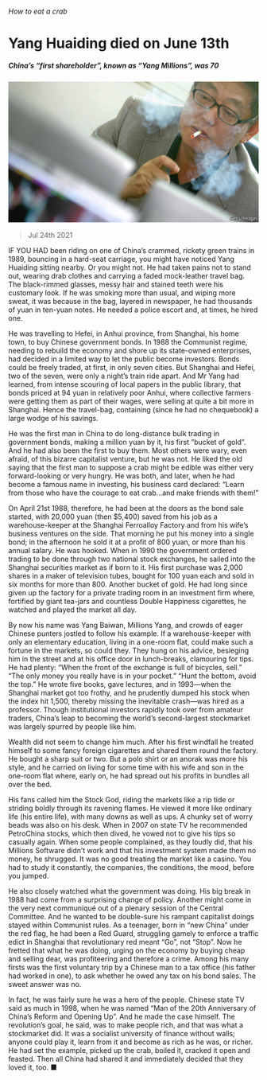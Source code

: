 ###### How to eat a crab

# Yang Huaiding died on June 13th 

##### China’s “first shareholder”, known as “Yang Millions”, was 70 

![image](images/20210724_OBP001_0.jpg) 

> Jul 24th 2021 

IF YOU HAD been riding on one of China’s crammed, rickety green trains in 1989, bouncing in a hard-seat carriage, you might have noticed Yang Huaiding sitting nearby. Or you might not. He had taken pains not to stand out, wearing drab clothes and carrying a faded mock-leather travel bag. The black-rimmed glasses, messy hair and stained teeth were his customary look. If he was smoking more than usual, and wiping more sweat, it was because in the bag, layered in newspaper, he had thousands of yuan in ten-yuan notes. He needed a police escort and, at times, he hired one.

He was travelling to Hefei, in Anhui province, from Shanghai, his home town, to buy Chinese government bonds. In 1988 the Communist regime, needing to rebuild the economy and shore up its state-owned enterprises, had decided in a limited way to let the public become investors. Bonds could be freely traded, at first, in only seven cities. But Shanghai and Hefei, two of the seven, were only a night’s train ride apart. And Mr Yang had learned, from intense scouring of local papers in the public library, that bonds priced at 94 yuan in relatively poor Anhui, where collective farmers were getting them as part of their wages, were selling at quite a bit more in Shanghai. Hence the travel-bag, containing (since he had no chequebook) a large wodge of his savings.


He was the first man in China to do long-distance bulk trading in government bonds, making a million yuan by it, his first “bucket of gold”. And he had also been the first to buy them. Most others were wary, even afraid, of this bizarre capitalist venture, but he was not. He liked the old saying that the first man to suppose a crab might be edible was either very forward-looking or very hungry. He was both, and later, when he had become a famous name in investing, his business card declared: “Learn from those who have the courage to eat crab...and make friends with them!”

On April 21st 1988, therefore, he had been at the doors as the bond sale started, with 20,000 yuan (then $5,400) saved from his job as a warehouse-keeper at the Shanghai Ferroalloy Factory and from his wife’s business ventures on the side. That morning he put his money into a single bond; in the afternoon he sold it at a profit of 800 yuan, or more than his annual salary. He was hooked. When in 1990 the government ordered trading to be done through two national stock exchanges, he sailed into the Shanghai securities market as if born to it. His first purchase was 2,000 shares in a maker of television tubes, bought for 100 yuan each and sold in six months for more than 800. Another bucket of gold. He had long since given up the factory for a private trading room in an investment firm where, fortified by giant tea-jars and countless Double Happiness cigarettes, he watched and played the market all day.

By now his name was Yang Baiwan, Millions Yang, and crowds of eager Chinese punters jostled to follow his example. If a warehouse-keeper with only an elementary education, living in a one-room flat, could make such a fortune in the markets, so could they. They hung on his advice, besieging him in the street and at his office door in lunch-breaks, clamouring for tips. He had plenty: “When the front of the exchange is full of bicycles, sell.” “The only money you really have is in your pocket.” “Hunt the bottom, avoid the top.” He wrote five books, gave lectures, and in 1993—when the Shanghai market got too frothy, and he prudently dumped his stock when the index hit 1,500, thereby missing the inevitable crash—was hired as a professor. Though institutional investors rapidly took over from amateur traders, China’s leap to becoming the world’s second-largest stockmarket was largely spurred by people like him.

Wealth did not seem to change him much. After his first windfall he treated himself to some fancy foreign cigarettes and shared them round the factory. He bought a sharp suit or two. But a polo shirt or an anorak was more his style, and he carried on living for some time with his wife and son in the one-room flat where, early on, he had spread out his profits in bundles all over the bed.

His fans called him the Stock God, riding the markets like a rip tide or striding boldly through its ravening flames. He viewed it more like ordinary life (his entire life), with many downs as well as ups. A chunky set of worry beads was also on his desk. When in 2007 on state TV he recommended PetroChina stocks, which then dived, he vowed not to give his tips so casually again. When some people complained, as they loudly did, that his Millions Software didn’t work and that his investment system made them no money, he shrugged. It was no good treating the market like a casino. You had to study it constantly, the companies, the conditions, the mood, before you jumped.

He also closely watched what the government was doing. His big break in 1988 had come from a surprising change of policy. Another might come in the very next communiqué out of a plenary session of the Central Committee. And he wanted to be double-sure his rampant capitalist doings stayed within Communist rules. As a teenager, born in “new China” under the red flag, he had been a Red Guard, struggling gamely to enforce a traffic edict in Shanghai that revolutionary red meant “Go”, not “Stop”. Now he fretted that what he was doing, urging on the economy by buying cheap and selling dear, was profiteering and therefore a crime. Among his many firsts was the first voluntary trip by a Chinese man to a tax office (his father had worked in one), to ask whether he owed any tax on his bond sales. The sweet answer was no.

In fact, he was fairly sure he was a hero of the people. Chinese state TV said as much in 1998, when he was named “Man of the 20th Anniversary of China’s Reform and Opening Up”. And he made the case himself. The revolution’s goal, he said, was to make people rich, and that was what a stockmarket did. It was a socialist university of finance without walls; anyone could play it, learn from it and become as rich as he was, or richer. He had set the example, picked up the crab, boiled it, cracked it open and feasted. Then all China had shared it and immediately decided that they loved it, too. ■


